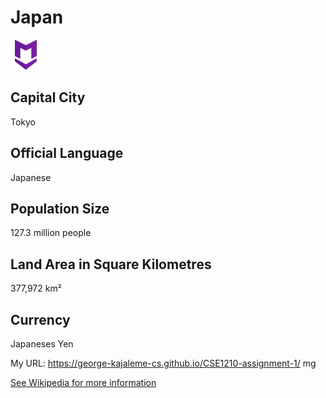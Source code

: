 # Japan
![alt text](https://github.com/adam-p/markdown-here/raw/master/src/common/images/icon48.png "Logo Title Text 1")


## Capital City

Tokyo

## Official Language
Japanese

## Population Size
127.3 million people

## Land Area in Square Kilometres
377,972 km² 


## Currency
Japaneses Yen




My URL: https://george-kajaleme-cs.github.io/CSE1210-assignment-1/
mg


[See Wikipedia for more information ](https://en.wikipedia.org/wiki/Japan)


